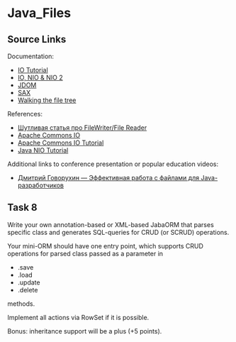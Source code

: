 # Java_Files

## Source Links

Documentation:

* <a href="https://docs.oracle.com/javase/tutorial/essential/io/file.html">IO Tutorial</a>
* <a href="https://docs.oracle.com/javase/8/docs/technotes/guides/io/index.html">IO, NIO & NIO 2</a>
* <a href="http://www.jdom.org/">JDOM</a>
* <a href="">SAX</a>
* <a href="https://docs.oracle.com/javase/tutorial/essential/io/walk.html">Walking the file tree</a>

References:

* <a href="https://vertex-academy.com/tutorials/ru/filewriter-i-filereader/">Шутливая статья про FileWriter/File Reader</a>
* <a href="https://o7planning.org/ru/10141/java-commons-io-tutorial">Apache Commons IO</a>
* <a href="https://www.tutorialspoint.com/commons_io/commons_io_ioutils.htm">Apache Commons IO Tutorial</a>
* <a href="https://javapapers.com/java/java-nio-tutorial/">Java NIO Tutorial</a>

Additional links to conference presentation or popular education videos:

* <a href="https://www.youtube.com/watch?v=7GlMS630dt8">Дмитрий Говорухин — Эффективная работа с файлами для Java-разработчиков</a>

## Task 8

Write your own annotation-based or XML-based JabaORM that parses specific class and generates SQL-queries for CRUD (or SCRUD) operations.

Your mini-ORM should have one entry point, which supports CRUD operations for parsed class passed as a parameter in

* .save
* .load
* .update
* .delete

methods.

Implement all actions via RowSet if it is possible.

Bonus: inheritance support will be a plus (+5 points).